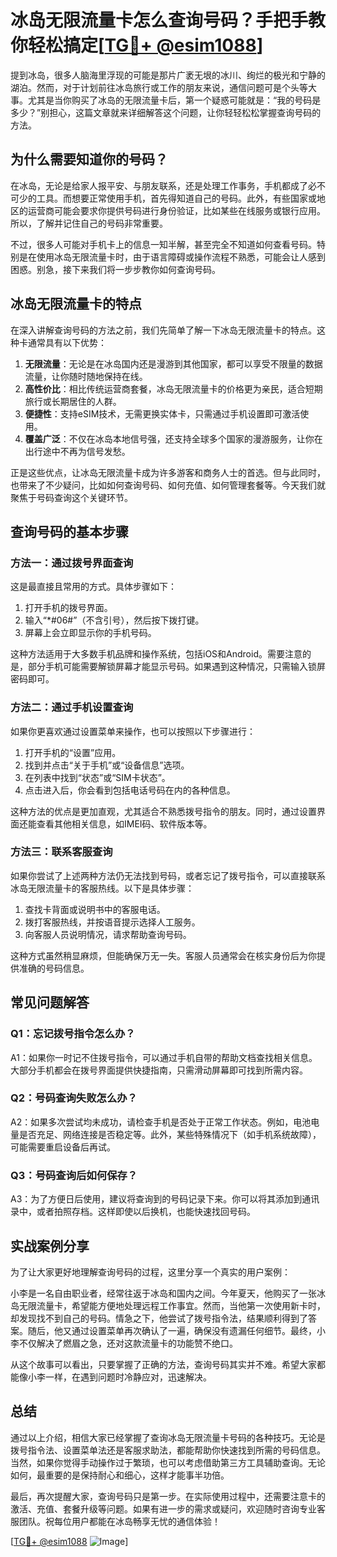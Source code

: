 # 冰岛无限流量卡怎么查询号码？手把手教你轻松搞定[[TG💪+ @esim1088](https://t.me/s/esim1088)]

提到冰岛，很多人脑海里浮现的可能是那片广袤无垠的冰川、绚烂的极光和宁静的湖泊。然而，对于计划前往冰岛旅行或工作的朋友来说，通信问题可是个头等大事。尤其是当你购买了冰岛的无限流量卡后，第一个疑惑可能就是：“我的号码是多少？”别担心，这篇文章就来详细解答这个问题，让你轻轻松松掌握查询号码的方法。

## 为什么需要知道你的号码？

在冰岛，无论是给家人报平安、与朋友联系，还是处理工作事务，手机都成了必不可少的工具。而想要正常使用手机，首先得知道自己的号码。此外，有些国家或地区的运营商可能会要求你提供号码进行身份验证，比如某些在线服务或银行应用。所以，了解并记住自己的号码非常重要。

不过，很多人可能对手机卡上的信息一知半解，甚至完全不知道如何查看号码。特别是在使用冰岛无限流量卡时，由于语言障碍或操作流程不熟悉，可能会让人感到困惑。别急，接下来我们将一步步教你如何查询号码。

## 冰岛无限流量卡的特点

在深入讲解查询号码的方法之前，我们先简单了解一下冰岛无限流量卡的特点。这种卡通常具有以下优势：

1. **无限流量**：无论是在冰岛国内还是漫游到其他国家，都可以享受不限量的数据流量，让你随时随地保持在线。
2. **高性价比**：相比传统运营商套餐，冰岛无限流量卡的价格更为亲民，适合短期旅行或长期居住的人群。
3. **便捷性**：支持eSIM技术，无需更换实体卡，只需通过手机设置即可激活使用。
4. **覆盖广泛**：不仅在冰岛本地信号强，还支持全球多个国家的漫游服务，让你在出行途中不再为信号发愁。

正是这些优点，让冰岛无限流量卡成为许多游客和商务人士的首选。但与此同时，也带来了不少疑问，比如如何查询号码、如何充值、如何管理套餐等。今天我们就聚焦于号码查询这个关键环节。

## 查询号码的基本步骤

### 方法一：通过拨号界面查询

这是最直接且常用的方式。具体步骤如下：

1. 打开手机的拨号界面。
2. 输入“*#06#”（不含引号），然后按下拨打键。
3. 屏幕上会立即显示你的手机号码。

这种方法适用于大多数手机品牌和操作系统，包括iOS和Android。需要注意的是，部分手机可能需要解锁屏幕才能显示号码。如果遇到这种情况，只需输入锁屏密码即可。

### 方法二：通过手机设置查询

如果你更喜欢通过设置菜单来操作，也可以按照以下步骤进行：

1. 打开手机的“设置”应用。
2. 找到并点击“关于手机”或“设备信息”选项。
3. 在列表中找到“状态”或“SIM卡状态”。
4. 点击进入后，你会看到包括电话号码在内的各种信息。

这种方法的优点是更加直观，尤其适合不熟悉拨号指令的朋友。同时，通过设置界面还能查看其他相关信息，如IMEI码、软件版本等。

### 方法三：联系客服查询

如果你尝试了上述两种方法仍无法找到号码，或者忘记了拨号指令，可以直接联系冰岛无限流量卡的客服热线。以下是具体步骤：

1. 查找卡背面或说明书中的客服电话。
2. 拨打客服热线，并按语音提示选择人工服务。
3. 向客服人员说明情况，请求帮助查询号码。

这种方式虽然稍显麻烦，但能确保万无一失。客服人员通常会在核实身份后为你提供准确的号码信息。

## 常见问题解答

### Q1：忘记拨号指令怎么办？

A1：如果你一时记不住拨号指令，可以通过手机自带的帮助文档查找相关信息。大部分手机都会在拨号界面提供快捷指南，只需滑动屏幕即可找到所需内容。

### Q2：号码查询失败怎么办？

A2：如果多次尝试均未成功，请检查手机是否处于正常工作状态。例如，电池电量是否充足、网络连接是否稳定等。此外，某些特殊情况下（如手机系统故障），可能需要重启设备后再试。

### Q3：号码查询后如何保存？

A3：为了方便日后使用，建议将查询到的号码记录下来。你可以将其添加到通讯录中，或者拍照存档。这样即使以后换机，也能快速找回号码。

## 实战案例分享

为了让大家更好地理解查询号码的过程，这里分享一个真实的用户案例：

小李是一名自由职业者，经常往返于冰岛和国内之间。今年夏天，他购买了一张冰岛无限流量卡，希望能方便地处理远程工作事宜。然而，当他第一次使用新卡时，却发现找不到自己的号码。情急之下，他尝试了拨号指令法，结果顺利得到了答案。随后，他又通过设置菜单再次确认了一遍，确保没有遗漏任何细节。最终，小李不仅解决了燃眉之急，还对这款流量卡的功能赞不绝口。

从这个故事可以看出，只要掌握了正确的方法，查询号码其实并不难。希望大家都能像小李一样，在遇到问题时冷静应对，迅速解决。

## 总结

通过以上介绍，相信大家已经掌握了查询冰岛无限流量卡号码的各种技巧。无论是拨号指令法、设置菜单法还是客服求助法，都能帮助你快速找到所需的号码信息。当然，如果你觉得手动操作过于繁琐，也可以考虑借助第三方工具辅助查询。无论如何，最重要的是保持耐心和细心，这样才能事半功倍。

最后，再次提醒大家，查询号码只是第一步。在实际使用过程中，还需要注意卡的激活、充值、套餐升级等问题。如果有进一步的需求或疑问，欢迎随时咨询专业客服团队。祝每位用户都能在冰岛畅享无忧的通信体验！

[[TG💪+ @esim1088](https://t.me/s/esim1088) ![Image](https://i.postimg.cc/4NQfJmqS/Snipaste-2025-05-13-00-14-12.png)]